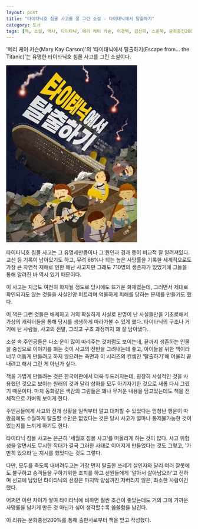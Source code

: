 ```yaml
---
layout: post
title: "타이타닉호 침몰 사고를 잘 그린 소설 - 타이태닉에서 탈출하기"
category: 도서
tags: [책, 소설, 역사, 타이타닉, 메리 케이 카슨, 이경택, 김선희, 스푼북, 문화충전200%, 서평]
---
```


'메리 케이 카슨(Mary Kay Carson)'의
'타이태닉에서 탈출하기(Escape from... the Titanic)'는
유명한 타이타닉호 침몰 사고를 그린 소설이다.

![표지](/images/book/escape-from-the-titanic-book-h480.jpg)

타이타닉호 침몰 사고는 그 유명세만큼이나 그 원인과 경과 등이 비교적 잘 알려져있다.
교신 등 기록이 남아있기도 하고,
무려 68%나 되는 높은 사망률을 기록한 세계적으로도 가장 큰 자연적 재해로 인한 해난 사고지만
그래도 710명의 생존자가 있었기에 그들을 통해 알려진 바 역시 있기 때문이다.

이 사고는 지금도 여전히 화자될 정도로 당시에도 뜨거운 화재였는데,
그러면서 제대로 확인되지도 않는 것들을 사실인양 퍼트리며 억울하게 피해를 당하는 문제를 만들기도 했다.

이 책은 그런 것들은 배제하고
거의 확실하게 사실로 판명이 난 사실들만을 기초로해서
가상의 캐릭터들을 통해 당시를 생생하게 따라가볼 수 있게 했다.
타이타닉의 구조나 거기에 탄 사람들, 사고의 전말, 그리고 구조 과정까지 꽤 잘 담아냈다.

소설 속 주인공들은 다소 운이 많이 따라주는 것처럼도 보이는데,
끝까지 생존하는 인물을 중심으로 이야기를 펴는 것이 사고의 전반을 그려내는데 좋고,
아이들을 위한 책이라 너무 어둡게 만들려고 하지 않으려는 측면과
이 시리즈의 컨셉인 '탈출하기'에 어울리 끝내려고 해서 그런 게 아닌가 싶다.

책을 가볍게 만들려는 것은 한국어판에서 더욱 두드러지는데,
굉장히 사실적인 것을 사용했던 것으로 보이는 원래의 것과 달리
삽화를 모두 아기자기한 것으로 새롭 다시 그렸기 때문이다.
마치 동화같은 색감의 그림들은 꽤나 무거운 내용을 담고있는데도 책을 전체적으로 가벼워 보이게 한다.

주인공들에게 사고와 전개 상황을 일찍부터 알고 대처할 수 있었다는 엄청난 행운이 따랐음에도
수월하게 탈출할 수만은 없었다는 것은
당시 사고가 얼마나 통제불가능한 것이었는지를 느끼게 하기도 한다.

타이타닉 침몰 사고는 은근히 '세월호 침몰 사고'를 떠올리게 하는 것이 많다.
사고 위험성을 알면서도 무시한 작태가 결국 그러한 사태로 이어지게 만들었다는 것도 그렇고,
'가만히 있으라'는 지시를 했었다는 것도 그렇다.

다만, 모두를 죽도록 내버려두고는 가장 먼저 탈출한 쓰레기 살인자와 달리
여러 잘못에도 불구하고 승객들을 구하기위한 조치를 하고 선원들에게 '알아서 살아남으라'고 전하며 선교에 남았던 타이타닉의 선장은
마지막 양심까진 저버리지 않은, 최소한 사람이긴 했다.

어쩌면 이런 차이가 쌓여 타이타닉에 비하면 훨씬 조건이 좋았는데도 거의 그에 가까운 사망률을 남기게 만든 것 아닌가 싶어
생각할수록 씁쓸함을 남긴다.



<div class="im im-info">
이 리뷰는 문화충전200%를 통해 출판사로부터 책을 받고 작성했다.
</div>
